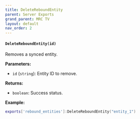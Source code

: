 ```yaml
--- 
title: DeleteReboundEntity 
parent: Server Exports 
grand_parent: MRC TV 
layout: default
nav_order: 2
--- 
```

#### `DeleteReboundEntity(id)`
Removes a synced entity.

**Parameters:**
- `id` (`string`): Entity ID to remove.

**Returns:**
- `boolean`: Success status.

**Example:**
```lua
exports['rebound_entities']:DeleteReboundEntity("entity_1")
```
